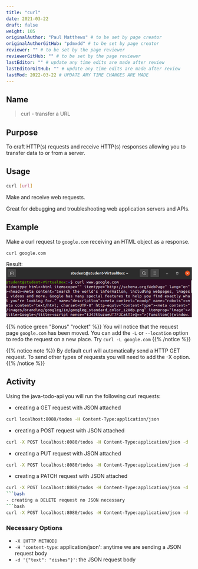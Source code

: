 ```yaml
---
title: "curl"
date: 2021-03-22
draft: false
weight: 105
originalAuthor: "Paul Matthews" # to be set by page creator
originalAuthorGitHub: "pdmxdd" # to be set by page creator
reviewer: "" # to be set by the page reviewer
reviewerGitHub: "" # to be set by the page reviewer
lastEditor: "" # update any time edits are made after review
lastEditorGitHub: "" # update any time edits are made after review
lastMod: 2022-03-22 # UPDATE ANY TIME CHANGES ARE MADE
---
```

## Name

> curl - transfer a URL

## Purpose

To craft HTTP(s) requests and receive HTTP(s) responses allowing you to transfer data to or from a server.

## Usage

```bash
curl [url]
```

Make and receive web requests.

Great for debugging and troubleshooting web application servers and APIs.

## Example

Make a curl request to `google.com` receiving an HTML object as a response.

```bash
curl google.com
```

Result:
![curl-google.com](pictures/curl-google.com.png?classes=border)

{{% notice green "Bonus" "rocket" %}}
You will notice that the request page `google.com` has been moved. You can add the `-L` or `--location` option to redo the request on a new place. Try `curl -L google.com`
{{% /notice %}}

{{% notice note %}}
By default curl will automatically send a HTTP GET request. To send other types of requests you will need to add the -X option.
{{% /notice %}}

## Activity

Using the java-todo-api you will run the following curl requests:

- creating a GET request with JSON attached
 ```bash
 curl localhost:8080/todos -H Content-Type:application/json
 ```
- creating a POST request with JSON attached
```bash
curl -X POST localhost:8080/todos -H Content-Type:application/json -d '{"text":"the first task"}'
```
- creating a PUT request with JSON attached
```bash
curl -X POST localhost:8080/todos -H Content-Type:application/json -d '{"text":"the first task"}'
```
- creating a PATCH request with JSON attached
```bash
curl -X POST localhost:8080/todos -H Content-Type:application/json -d '{"text":"the first task"}'
```bash
- creating a DELETE request no JSON necessary
```bash
curl -X POST localhost:8080/todos -H Content-Type:application/json -d '{"text":"the first task"}'
```

### Necessary Options

- `-X [HTTP METHOD]`
- `-H 'content-type`: application/json': anytime we are sending a JSON request body
- `-d '{"text": "dishes"}'`: the JSON request body